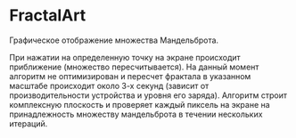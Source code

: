 # FractalArt

Графическое отображение множества Мандельброта. 

  При нажатии на определенную точку на экране происходит приближение (множество пересчитывается). На данный момент алгоритм не оптимизирован и 
пересчет фрактала в указанном масштабе происходит около 3-х секунд (зависит от производительности устройства и уровня его заряда). 
  Алгоритм строит комплексную плоскость и проверяет каждый пиксель на экране на принадлежность множеству мандельброта в течении нескольких итераций.


